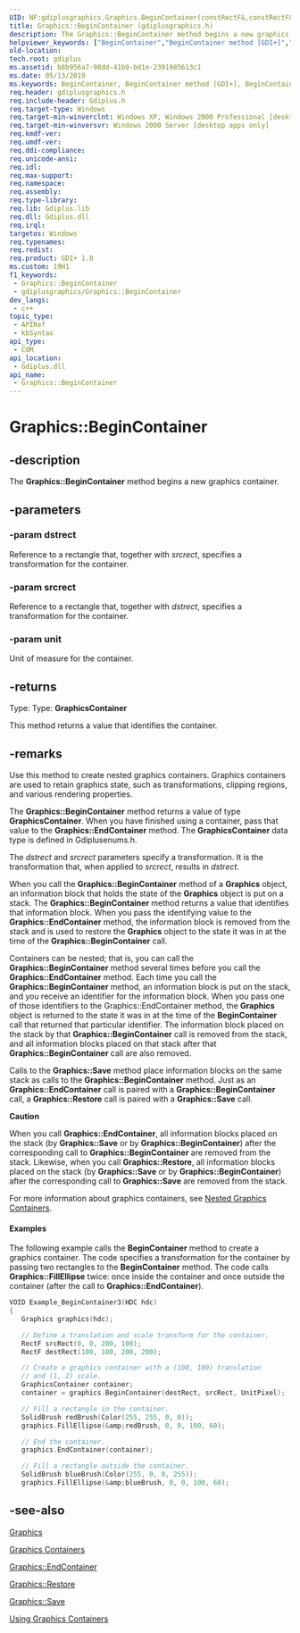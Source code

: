 ```yaml
---
UID: NF:gdiplusgraphics.Graphics.BeginContainer(constRectF&,constRectF&,Unit)
title: Graphics::BeginContainer (gdiplusgraphics.h)
description: The Graphics::BeginContainer method begins a new graphics container.
helpviewer_keywords: ["BeginContainer","BeginContainer method [GDI+]","BeginContainer method [GDI+]","Graphics class","Graphics class [GDI+]","BeginContainer method","Graphics.BeginContainer","Graphics.BeginContainer()","Graphics::BeginContainer","_gdiplus_CLASS_Graphics_BeginContainer_","gdiplus._gdiplus_CLASS_Graphics_BeginContainer_"]
old-location: 
tech.root: gdiplus
ms.assetid: b8b956a7-98dd-41b9-bd1e-2391985613c1
ms.date: 05/13/2019
ms.keywords: BeginContainer, BeginContainer method [GDI+], BeginContainer method [GDI+],Graphics class, Graphics class [GDI+],BeginContainer method, Graphics.BeginContainer, Graphics.BeginContainer(), Graphics::BeginContainer, _gdiplus_CLASS_Graphics_BeginContainer_, gdiplus._gdiplus_CLASS_Graphics_BeginContainer_
req.header: gdiplusgraphics.h
req.include-header: Gdiplus.h
req.target-type: Windows
req.target-min-winverclnt: Windows XP, Windows 2000 Professional [desktop apps only]
req.target-min-winversvr: Windows 2000 Server [desktop apps only]
req.kmdf-ver: 
req.umdf-ver: 
req.ddi-compliance: 
req.unicode-ansi: 
req.idl: 
req.max-support: 
req.namespace: 
req.assembly: 
req.type-library: 
req.lib: Gdiplus.lib
req.dll: Gdiplus.dll
req.irql: 
targetos: Windows
req.typenames: 
req.redist: 
req.product: GDI+ 1.0
ms.custom: 19H1
f1_keywords:
 - Graphics::BeginContainer
 - gdiplusgraphics/Graphics::BeginContainer
dev_langs:
 - c++
topic_type:
 - APIRef
 - kbSyntax
api_type:
 - COM
api_location:
 - Gdiplus.dll
api_name:
 - Graphics::BeginContainer
---
```


# Graphics::BeginContainer


## -description

The <b>Graphics::BeginContainer</b> method begins a new graphics container.

## -parameters

### -param dstrect

Reference to a rectangle that, together with *srcrect*, specifies a transformation for the container.

### -param srcrect

Reference to a rectangle that, together with *dstrect*, specifies a transformation for the container.

### -param unit

Unit of measure for the container.

## -returns

Type: Type: <b>GraphicsContainer</b>

This method returns a value that identifies the container.

## -remarks

Use this method to create nested graphics containers. 
Graphics containers are used to retain graphics state, such as transformations, clipping regions, and various rendering properties.

The **Graphics::BeginContainer** method returns a value of type **GraphicsContainer**.
When you have finished using a container, pass that value to the **Graphics::EndContainer** method.
The **GraphicsContainer** data type is defined in Gdiplusenums.h.

The *dstrect* and *srcrect* parameters specify a transformation.
It is the transformation that, when applied to *srcrect*, results in *dstrect*.

When you call the **Graphics::BeginContainer** method of a **Graphics** object, an information block that holds the state of the **Graphics** object is put on a stack.
The **Graphics::BeginContainer** method returns a value that identifies that information block.
When you pass the identifying value to the **Graphics::EndContainer** method, the information block is removed from the stack and is used to restore the **Graphics** object to the state it was in at the time of the **Graphics::BeginContainer** call.

Containers can be nested; that is, you can call the **Graphics::BeginContainer** method several times before you call the **Graphics::EndContainer** method.
Each time you call the **Graphics::BeginContainer** method, an information block is put on the stack, and you receive an identifier for the information block. 
When you pass one of those identifiers to the Graphics::EndContainer method, the **Graphics** object is returned to the state it was in at the time of the **BeginContainer** call that returned that particular identifier.
The information block placed on the stack by that **Graphics::BeginContainer** call is removed from the stack, and all information blocks placed on that stack after that **Graphics::BeginContainer** call are also removed.

Calls to the **Graphics::Save** method place information blocks on the same stack as calls to the **Graphics::BeginContainer** method.
Just as an **Graphics::EndContainer** call is paired with a **Graphics::BeginContainer** call, a **Graphics::Restore** call is paired with a **Graphics::Save** call.

<div class="alert"><b>Caution</b> </div>

When you call **Graphics::EndContainer**, all information blocks placed on the stack (by **Graphics::Save** or by **Graphics::BeginContainer**) after the corresponding call to **Graphics::BeginContainer** are removed from the stack.
Likewise, when you call **Graphics::Restore**, all information blocks placed on the stack (by **Graphics::Save** or by **Graphics::BeginContainer**) after the corresponding call to **Graphics::Save** are removed from the stack.

For more information about graphics containers, see <a href="/windows/desktop/gdiplus/-gdiplus-nested-graphics-containers-use">Nested Graphics Containers</a>.

#### Examples

The following example calls the **BeginContainer** method to create a graphics container.
The code specifies a transformation for the container by passing two rectangles to the **BeginContainer** method.
The code calls **Graphics::FillEllipse** twice: once inside the container and once outside the container (after the call to **Graphics::EndContainer**).

```cpp
VOID Example_BeginContainer3(HDC hdc)
{
   Graphics graphics(hdc);

   // Define a translation and scale transform for the container.
   RectF srcRect(0, 0, 200, 100);
   RectF destRect(100, 100, 200, 200);

   // Create a graphics container with a (100, 100) translation
   // and (1, 2) scale.
   GraphicsContainer container;
   container = graphics.BeginContainer(destRect, srcRect, UnitPixel);

   // Fill a rectangle in the container.
   SolidBrush redBrush(Color(255, 255, 0, 0));
   graphics.FillEllipse(&amp;redBrush, 0, 0, 100, 60);

   // End the container.
   graphics.EndContainer(container);

   // Fill a rectangle outside the container.
   SolidBrush blueBrush(Color(255, 0, 0, 255));
   graphics.FillEllipse(&amp;blueBrush, 0, 0, 100, 60);
```

## -see-also

<a href="/windows/desktop/api/gdiplusgraphics/nl-gdiplusgraphics-graphics">Graphics</a>

<a href="/windows/desktop/gdiplus/-gdiplus-graphics-containers-about">Graphics Containers</a>

<a href="/windows/desktop/api/gdiplusgraphics/nf-gdiplusgraphics-graphics-endcontainer">Graphics::EndContainer</a>

<a href="/windows/desktop/api/gdiplusgraphics/nf-gdiplusgraphics-graphics-restore">Graphics::Restore</a>

<a href="/windows/desktop/api/gdiplusgraphics/nf-gdiplusgraphics-graphics-save">Graphics::Save</a>

<a href="/windows/desktop/gdiplus/-gdiplus-using-graphics-containers-use">Using Graphics Containers</a>

